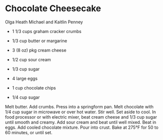 # Chocolate Cheesecake

Olga Heath
Michael and Kaitlin Penney

- 1 1/3 cups graham cracker crumbs
- 1/3 cup butter or margarine
- 3 (8 oz) pkg cream cheese
- 1/2 cup sour cream

- 1/3 cup sugar
- 4 large eggs
- 1 cup chocolate chips
- 1/4 cup sugar

Melt butter. Add crumbs. Press into a springform pan. Melt chocolate with 1/4 cup sugar in microwave or over hot water. Stir well. Set aside to cool. In food processor or with electric mixer, beat cream cheese and 1/3 cup sugar until smooth and creamy. Add sour cream and beat until well mixed. Beat in eggs. Add cooled chocolate mixture. Pour into crust. Bake at 275°F for 50 to 60 minutes, or until set.